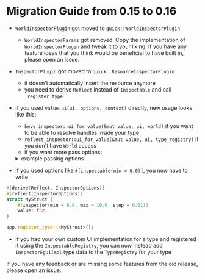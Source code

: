 # Migration Guide from 0.15 to 0.16

- `WorldInspectorPlugin` got moved to `quick::WorldInspectorPlugin`
    - `WorldInspectorParams` got removed. Copy the implementation of `WorldInspectorPlugin` and tweak it to your liking. If you have any feature ideas that you think would be beneficial to have built in, please open an issue.
- `InspectorPlugin` got moved to `quick::ResourceInspectorPlugin`
    - it doesn't automatically insert the resource anymore
    - you need to derive `Reflect` instead of `Inspectable` and call `.register_type`
- if you used `value.ui(ui, options, context)` directly, new usage looks like this:
    - `bevy_inspector::ui_for_value(&mut value, ui, world)` if you want to be able to resolve handles inside your type
    - `reflect_inspector::ui_for_value(&mut value, ui, type_registry)` if you don't have `World` access
    - if you want more pass options:
    <details>
    <summary>example passing options</summary>

    ```rust
    let world: &mut World;

    let context = Context {
        // can also be None or Context::default()
        world: Some(world.into()),
    };
    // InspectorUi::new_no_short_circuit can be used if you don't need to be able to resolve bevy_asset handles.
    let env = InspectorUi::for_bevy(type_registry, context);

    let changed = env.ui_for_reflect_with_options(
        &mut value,
        ui,
        // some types like `Quat`s may store state. If you have display multiple values next to each other, make sure to pass different IDs. Otherwise you can use `egui::Id::null()`.
        egui::Id::new("ui"),
        // whatever options you want to pass. Look at the `inspector_options` docs for more info.
        &NumberOptions::positive(),
    );
    ```
    </details>
- if you used options like `#[inspectable(min = 0.0)]`, you now have to write
```rust
#[derive(Reflect, InspectorOptions)]
#[reflect(InspectorOptions)]
struct MyStruct {
    #[inspector(min = 0.0, max = 10.0, step = 0.01)]
    value: f32,
}

app.register_type::<MyStruct>();
```
- if you had your own custom UI implementation for a type and registered it using the `InspectableRegistry`, you can now instead add `InspectorEguiImpl` type data to the `TypeRegistry` for your type


If you have any feedback or are missing some features from the old release, please open an issue.
